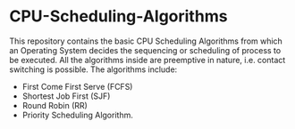 # CPU-Scheduling-Algorithms

This repository contains the basic CPU Scheduling Algorithms from which an Operating System decides the sequencing or scheduling of process to be executed. All the algorithms inside are preemptive in nature, i.e. contact switching is possible. The algorithms include:

* First Come First Serve (FCFS)
* Shortest Job First (SJF)
* Round Robin (RR)
* Priority Scheduling Algorithm.
